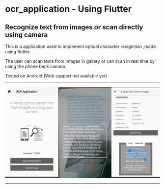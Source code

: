 # ocr_application - Using Flutter 

## Recognize text from images or scan directly using camera

This is a application used to implement optical character recignition ,made using flutter.

The user can scan texts from images in gallery or can scan in real time by using the phone back camera

Tested on Android.(Web support not available yet)


------------------------------------------------------------------------------------

![Alt text](/Screenshots/screenshots_merged.png?raw=true "Screenshots")

-------------------------------------------------------------------------------------
